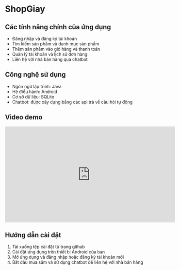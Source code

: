 # ShopGiay
 ## Các tính năng chính của ứng dụng
 - Đăng nhập và đăng ký tài khoản
 - Tìm kiếm sản phẩm và danh mục sản phẩm
 - Thêm sản phẩm vào giỏ hàng và thanh toán
 - Quản lý tài khoản và lịch sử đơn hàng
 - Liên hệ với nhà bán hàng qua chatbot
 ## Công nghệ sử dụng
 - Ngôn ngữ lập trình: Java
 - Hệ điều hành: Android
 - Cơ sở dữ liệu: SQLite
 - Chatbot: được xây dựng bằng các api trả về câu hỏi tự động
 ## Video demo
 <iframe width="560" height="315" src="https://res.cloudinary.com/drn7nawnc/video/upload/v1689355254/forme/video-1659388940_iawzic.mp4" frameborder="0" allowfullscreen></iframe>
 
 ## Hướng dẫn cài đặt
  1. Tải xuống tệp cài đặt từ trang github
  2. Cài đặt ứng dụng trên thiết bị Android của bạn
  3. Mở ứng dụng và đăng nhập hoặc đăng ký tài khoản mới
  4. Bắt đầu mua sắm và sử dụng chatbot để liên hệ với nhà bán hàng

